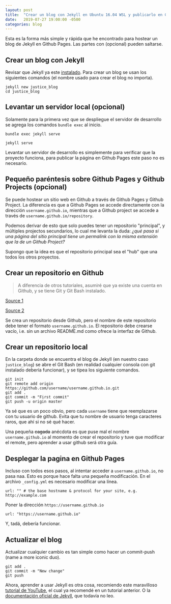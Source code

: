 ```yaml
---
layout: post
title:  "Crear un blog con Jekyll en Ubuntu 16.04 WSL y publicarlo en Github Pages"
date:   2019-07-27 19:00:00 -0500
categories: blog
---
```


Esta es la forma más simple y rápida que he encontrado para hostear un blog de Jekyll en Github Pages. Las partes con (opcional) pueden saltarse.

## Crear un blog con Jekyll

Revisar que Jekyll ya este [instalado](https://cazdemun.github.io/blog/2019/07/26/instalar-jekyll.html). Para crear un blog se usan los siguientes comandos (el nombre usado para crear el blog no importa).

    jekyll new justice_blog
    cd justice_blog

## Levantar un servidor local (opcional)

Solamente para la primera vez que se despliegue el servidor de desarrollo se agrega los comandos `bundle exec` al inicio.

    bundle exec jekyll serve

    jekyll serve

Levantar un servidor de desarrollo es simplemente para verificar que la proyecto funciona, para publicar la página en Github Pages este paso no es necesario.

## Pequeño paréntesis sobre Github Pages y Github Projects (opcional)

Se puede hostear un sitio web en Github a través de Github Pages y Github Project. La diferencia es que a Github Pages se accede directamente con la dirección `username.github.io`, mientras que a Github project se accede a través de `username.github.io/repository`. 

Podemos derivar de esto que solo puedes tener un repositorio "principal", y múltiples projectos secundarios, lo cual me levanta la duda: _¿qué pasa si una página del sitio principal tiene un permalink con la misma extensión que la de un Github Project?_

Supongo que la idea es que el repositorio principal sea el "hub" que una todos los otros proyectos.

## Crear un repositorio en Github

>A diferencia de otros tutoriales, asumiré que ya existe una cuenta en Github, y se tiene Git y Git Bash instalado.

[Source 1](https://pages.github.com/)

[Source 2](http://jmcglone.com/guides/github-pages/)

Se crea un repositorio desde Github, pero el nombre de este repositorio debe tener el formato `username.github.io`. El repositorio debe crearse vacío, i.e. sin un archivo README.md como ofrece la interfaz de Github.

## Crear un repositorio local

En la carpeta donde se encuentra el blog de Jekyll (en nuestro caso `justice_blog`) se abre el Git Bash (en realidad cualquier consola con git instalado debería funcionar), y se tipea los siguiente comandos.

    git init
    git remote add origin https://github.com/username/username.github.io.git
    git add .
    git commit -m "First commit"
    git push -u origin master

Ya sé que es un poco obvio, pero cada `username` tiene que reemplazarse con tu usuario de github. Evita que tu nombre de usuario tenga caracteres raros, que ahí si no sé qué hacer.

Una pequeña ~~cagada~~ anécdota es que puse mal el nombre `username.github.io` al momento de crear el repositorio y tuve que modificar el remote, pero aprender a usar github será otra guía.

## Desplegar la pagina en Github Pages

Incluso con todos esos pasos, al intentar acceder a `username.github.io`, no pasa naa. Esto es porque hace falta una pequeña modificación. En el archivo `_config.yml` es necesario modificar una línea.

    url: "" # the base hostname & protocol for your site, e.g. http://example.com

Poner la dirección `https://username.github.io`

    url: "https://username.github.io"

Y, tadá, debería funcionar.

## Actualizar el blog

Actualizar cualquier cambio es tan simple como hacer un commit-push (name a more iconic duo).

    git add .
    git commit -m "New change"
    git push

Ahora, aprender a usar Jekyll es otra cosa, recomiendo este maravilloso [tutorial de YouTube](https://www.youtube.com/playlist?list=PLLAZ4kZ9dFpOPV5C5Ay0pHaa0RJFhcmcB), el cual ya recomendé en un tutorial anterior. O la [documentación oficial de Jekyll](https://jekyllrb.com/docs/), que todavía no leo.
